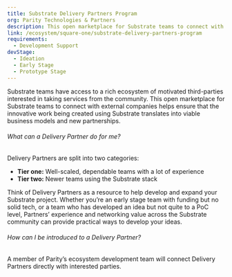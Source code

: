 ```yaml
---
title: Substrate Delivery Partners Program
org: Parity Technologies & Partners
description: This open marketplace for Substrate teams to connect with external companies helps ensure that the innovative work being created using Substrate translates into viable business models and new partnerships.
link: /ecosystem/square-one/substrate-delivery-partners-program
requirements:
  - Development Support
devStage:
  - Ideation
  - Early Stage
  - Prototype Stage
---
```


Substrate teams have access to a rich ecosystem of motivated third-parties interested in taking services from the community. This open marketplace for Substrate teams to connect with external companies helps ensure that the innovative work being created using Substrate translates into viable business models and new partnerships.

###### What can a Delivery Partner do for me?

Delivery Partners are split into two categories:

- **Tier one:** Well-scaled, dependable teams with a lot of experience
- **Tier two:** Newer teams using the Substrate stack

Think of Delivery Partners as a resource to help develop and expand your Substrate project. Whether you’re an early stage team with funding but no solid tech, or a team who has developed an idea but not quite to a PoC level, Partners’ experience and networking value across the Substrate community can provide practical ways to develop your ideas.

###### How can I be introduced to a Delivery Partner?

A member of Parity’s ecosystem development team will connect Delivery Partners directly with interested parties.
